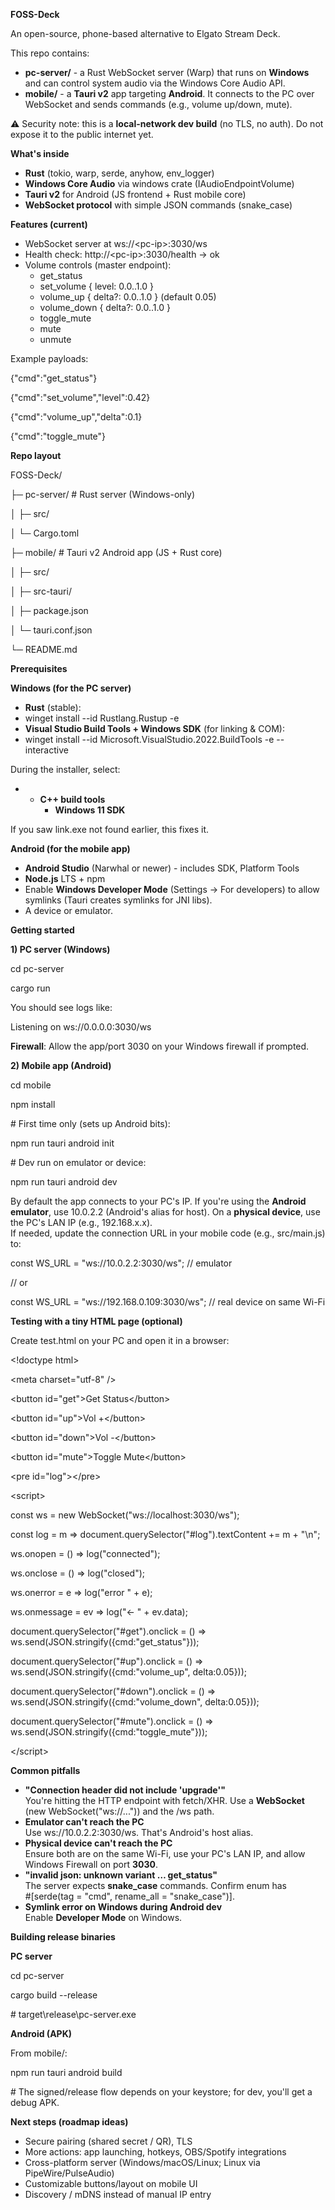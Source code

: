 **FOSS-Deck**

An open-source, phone-based alternative to Elgato Stream Deck.

This repo contains:

- **pc-server/** - a Rust WebSocket server (Warp) that runs on **Windows** and can control system audio via the Windows Core Audio API.
- **mobile/** - a **Tauri v2** app targeting **Android**. It connects to the PC over WebSocket and sends commands (e.g., volume up/down, mute).

⚠️ Security note: this is a **local-network dev build** (no TLS, no auth). Do not expose it to the public internet yet.

**What's inside**

- **Rust** (tokio, warp, serde, anyhow, env_logger)
- **Windows Core Audio** via windows crate (IAudioEndpointVolume)
- **Tauri v2** for Android (JS frontend + Rust mobile core)
- **WebSocket protocol** with simple JSON commands (snake_case)

**Features (current)**

- WebSocket server at ws://&lt;pc-ip&gt;:3030/ws
- Health check: http://&lt;pc-ip&gt;:3030/health → ok
- Volume controls (master endpoint):
  - get_status
  - set_volume { level: 0.0..1.0 }
  - volume_up { delta?: 0.0..1.0 } (default 0.05)
  - volume_down { delta?: 0.0..1.0 }
  - toggle_mute
  - mute
  - unmute

Example payloads:

{"cmd":"get_status"}

{"cmd":"set_volume","level":0.42}

{"cmd":"volume_up","delta":0.1}

{"cmd":"toggle_mute"}

**Repo layout**

FOSS-Deck/

├─ pc-server/ # Rust server (Windows-only)

│ ├─ src/

│ └─ Cargo.toml

├─ mobile/ # Tauri v2 Android app (JS + Rust core)

│ ├─ src/

│ ├─ src-tauri/

│ ├─ package.json

│ └─ tauri.conf.json

└─ README.md

**Prerequisites**

**Windows (for the PC server)**

- **Rust** (stable):
- winget install --id Rustlang.Rustup -e
- **Visual Studio Build Tools + Windows SDK** (for linking & COM):
- winget install --id Microsoft.VisualStudio.2022.BuildTools -e --interactive

During the installer, select:

- - **C++ build tools**
    - **Windows 11 SDK**

If you saw link.exe not found earlier, this fixes it.

**Android (for the mobile app)**

- **Android Studio** (Narwhal or newer) - includes SDK, Platform Tools
- **Node.js** LTS + npm
- Enable **Windows Developer Mode** (Settings → For developers) to allow symlinks (Tauri creates symlinks for JNI libs).
- A device or emulator.

**Getting started**

**1) PC server (Windows)**

cd pc-server

cargo run

You should see logs like:

Listening on ws://0.0.0.0:3030/ws

**Firewall**: Allow the app/port 3030 on your Windows firewall if prompted.

**2) Mobile app (Android)**

cd mobile

npm install

\# First time only (sets up Android bits):

npm run tauri android init

\# Dev run on emulator or device:

npm run tauri android dev

By default the app connects to your PC's IP. If you're using the **Android emulator**, use 10.0.2.2 (Android's alias for host). On a **physical device**, use the PC's LAN IP (e.g., 192.168.x.x).  
If needed, update the connection URL in your mobile code (e.g., src/main.js) to:

const WS_URL = "ws://10.0.2.2:3030/ws"; // emulator

// or

const WS_URL = "ws://192.168.0.109:3030/ws"; // real device on same Wi-Fi

**Testing with a tiny HTML page (optional)**

Create test.html on your PC and open it in a browser:

&lt;!doctype html&gt;

&lt;meta charset="utf-8" /&gt;

&lt;button id="get"&gt;Get Status&lt;/button&gt;

&lt;button id="up"&gt;Vol +&lt;/button&gt;

&lt;button id="down"&gt;Vol -&lt;/button&gt;

&lt;button id="mute"&gt;Toggle Mute&lt;/button&gt;

&lt;pre id="log"&gt;&lt;/pre&gt;

&lt;script&gt;

const ws = new WebSocket("ws://localhost:3030/ws");

const log = m => document.querySelector("#log").textContent += m + "\\n";

ws.onopen = () => log("connected");

ws.onclose = () => log("closed");

ws.onerror = e => log("error " + e);

ws.onmessage = ev => log("← " + ev.data);

document.querySelector("#get").onclick = () => ws.send(JSON.stringify({cmd:"get_status"}));

document.querySelector("#up").onclick = () => ws.send(JSON.stringify({cmd:"volume_up", delta:0.05}));

document.querySelector("#down").onclick = () => ws.send(JSON.stringify({cmd:"volume_down", delta:0.05}));

document.querySelector("#mute").onclick = () => ws.send(JSON.stringify({cmd:"toggle_mute"}));

&lt;/script&gt;

**Common pitfalls**

- **"Connection header did not include 'upgrade'"**  
    You're hitting the HTTP endpoint with fetch/XHR. Use a **WebSocket** (new WebSocket("ws://...")) and the /ws path.
- **Emulator can't reach the PC**  
    Use ws://10.0.2.2:3030/ws. That's Android's host alias.
- **Physical device can't reach the PC**  
    Ensure both are on the same Wi-Fi, use your PC's LAN IP, and allow Windows Firewall on port **3030**.
- **"invalid json: unknown variant … get_status"**  
    The server expects **snake_case** commands. Confirm enum has  
    #\[serde(tag = "cmd", rename_all = "snake_case")\].
- **Symlink error on Windows during Android dev**  
    Enable **Developer Mode** on Windows.

**Building release binaries**

**PC server**

cd pc-server

cargo build --release

\# target\\release\\pc-server.exe

**Android (APK)**

From mobile/:

npm run tauri android build

\# The signed/release flow depends on your keystore; for dev, you'll get a debug APK.

**Next steps (roadmap ideas)**

- Secure pairing (shared secret / QR), TLS
- More actions: app launching, hotkeys, OBS/Spotify integrations
- Cross-platform server (Windows/macOS/Linux; Linux via PipeWire/PulseAudio)
- Customizable buttons/layout on mobile UI
- Discovery / mDNS instead of manual IP entry
